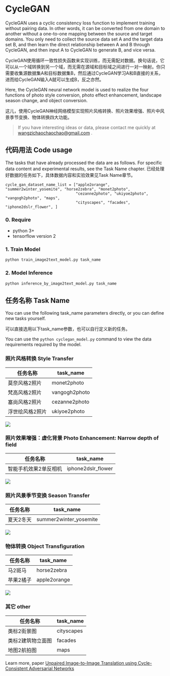 # CycleGAN

CycleGAN uses a cyclic consistency loss function to implement training without pairing data. In other words, it can be converted from one domain to another without a one-to-one mapping between the source and target domains. You only need to collect the source data set A and the target data set B, and then learn the direct relationship between A and B through CycleGAN, and then input A to CycleGAN to generate B, and vice versa.

CycleGAN使用循环一致性损失函数来实现训练，而无需配对数据。换句话说，它可以从一个域转换到另一个域，而无需在源域和目标域之间进行一对一映射。你只需要收集源数据集A和目标数据集B，然后通过CycleGAN学习A和B直接的关系，进而给CycleGAN输入A就可以生成B，反之亦然。

Here, the CycleGAN neural network model is used to realize the four functions of photo style conversion, photo effect enhancement, landscape season change, and object conversion.

这儿，使用CycleGAN神经网络模型实现照片风格转换、照片效果增强、照片中风景季节变换、物体转换四大功能。

> If you have interesting ideas or data, please contact me quickly at wangzichaochaochao@gmail.com .

## 代码用法 Code usage

The tasks that have already processed the data are as follows. For specific data content and experimental results, see the Task Name chapter. 已经处理好数据的任务如下，具体数据内容和实验效果见Task Name章节。

```
cycle_gan_dataset_name_list = ["apple2orange", "summer2winter_yosemite", "horse2zebra", "monet2photo",
                               "cezanne2photo", "ukiyoe2photo", "vangogh2photo", "maps",
                               "cityscapes", "facades", "iphone2dslr_flower", ]
```

### 0. Require

+ python 3+
+ tensorflow version 2


### 1. Train Model

```python
python train_image2text_model.py task_name
```


### 2. Model Inference

```python
python inference_by_image2text_model.py task_name
```


## 任务名称 Task Name

You can use the following task_name parameters directly, or you can define new tasks yourself.

可以直接选用以下task_name参数，也可以自行定义新的任务。

You can use the ```python cyclegan_model.py``` command to view the data requirements required by the model.


### 照片风格转换   Style Transfer

|任务名称|task_name|
|-|-|
|莫奈风格2照片|  monet2photo|
|梵高风格2照片|  vangogh2photo|
|塞尚风格2照片|  cezanne2photo|
|浮世绘风格2照片|  ukiyoe2photo|

![](https://junyanz.github.io/CycleGAN/images/photo2painting.jpg)


### 照片效果增强：虚化背景  Photo Enhancement: Narrow depth of field

|任务名称|task_name|
|-|-|
|智能手机效果2单反相机| iphone2dslr_flower|

![](https://junyanz.github.io/CycleGAN/images/photo_enhancement.jpg)


### 照片风景季节变换 Season Transfer

|任务名称|task_name|
|-|-|
|夏天2冬天| summer2winter_yosemite|

![](https://junyanz.github.io/CycleGAN/images/season.jpg)


### 物体转换 Object Transfiguration

|任务名称|task_name|
|-|-|
|马2斑马| horse2zebra|
|苹果2橘子| apple2orange|

![](https://junyanz.github.io/CycleGAN/images/objects.jpg)

### 其它 other

|任务名称|task_name|
|-|-|
|类标2街景图| cityscapes|
|类标2建筑物立面图| facades|
|地图2航拍图| maps|


Learn more, paper [Unpaired Image-to-Image Translation using Cycle-Consistent Adversarial Networks](https://arxiv.org/abs/1703.10593)

